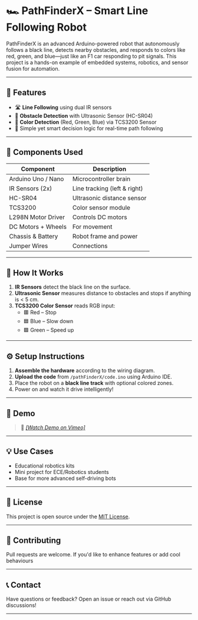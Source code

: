 # 🏎️ PathFinderX – Smart Line Following Robot

PathFinderX is an advanced Arduino-powered robot that autonomously follows a black line, detects nearby obstacles, and responds to colors like red, green, and blue—just like an F1 car responding to pit signals. This project is a hands-on example of embedded systems, robotics, and sensor fusion for automation.

---

## 🚀 Features

- 🛣️ **Line Following** using dual IR sensors
- 🚧 **Obstacle Detection** with Ultrasonic Sensor (HC-SR04)
- 🎨 **Color Detection** (Red, Green, Blue) via TCS3200 Sensor
- 🧠 Simple yet smart decision logic for real-time path following

---

## 🧰 Components Used

| Component           | Description                        |
|---------------------|------------------------------------|
| Arduino Uno / Nano  | Microcontroller brain              |
| IR Sensors (2x)     | Line tracking (left & right)       |
| HC-SR04             | Ultrasonic distance sensor         |
| TCS3200             | Color sensor module                |
| L298N Motor Driver  | Controls DC motors                 |
| DC Motors + Wheels  | For movement                       |
| Chassis & Battery   | Robot frame and power              |
| Jumper Wires        | Connections                        |

---

## 🧠 How It Works

1. **IR Sensors** detect the black line on the surface.
2. **Ultrasonic Sensor** measures distance to obstacles and stops if anything is < 5 cm.
3. **TCS3200 Color Sensor** reads RGB input:
   - 🟥 Red – Stop
   - 🟦 Blue – Slow down
   - 🟩 Green – Speed up

---

## ⚙️ Setup Instructions

1. **Assemble the hardware** according to the wiring diagram.
2. **Upload the code** from `/pathFinderX/code.ino` using Arduino IDE.
3. Place the robot on a **black line track** with optional colored zones.
4. Power on and watch it drive intelligently!

---

## 🧪 Demo

> 🎥 *[[Watch Demo on Vimeo]](https://vimeo.com/1095835070/0d1aff5f2e?ts=0&share=copy)*

---

## 💡 Use Cases

- Educational robotics kits
- Mini project for ECE/Robotics students
- Base for more advanced self-driving bots

---

## 📜 License

This project is open source under the [MIT License](./LICENSE).

---

## 🤝 Contributing

Pull requests are welcome. If you'd like to enhance features or add cool behaviours

---

## 📞 Contact

Have questions or feedback? Open an issue or reach out via GitHub discussions!

---

